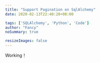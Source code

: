 ```yaml
---
title: "Support Pagination on SqlAlchemy"
date: 2020-02-13T22:40:20+08:00

tags: ['SQLAlchemy', 'Python', 'Code']
author: "Fancy"
noSummary: true

resizeImages: false
---
```

Working！
